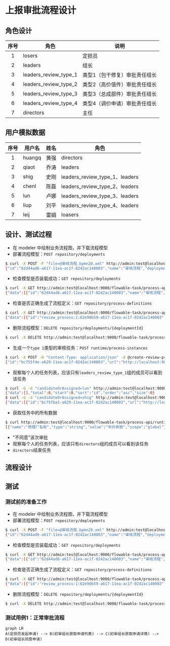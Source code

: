 # 上报审批流程设计



## 角色设计

| 序号 | 角色                  | 说明                          |
| :--: | --------------------- | ----------------------------- |
|  1   | losers                | 定损员                        |
|  2   | leaders               | 组长                          |
|  3   | leaders_review_type_1 | 类型1（包干修复）审批责任组长 |
|  4   | leaders_review_type_2 | 类型2（高价值件）审批责任组长 |
|  5   | leaders_review_type_3 | 类型3（总成部件）审批责任组长 |
|  6   | leaders_review_type_4 | 类型4（调价申请）审批责任组长 |
|  7   | directors             | 主任                          |



## 用户模拟数据

| 序号 | 用户名 | 姓名 | 角色                           |
| :--: | ------ | ---- | ------------------------------ |
|  1   | huangq | 黄强 | directors                      |
|  2   | qiaot  | 乔涛 | leaders                        |
|  3   | shig   | 史刚 | leaders_review_type_1、leaders |
|  4   | chenl  | 陈磊 | leaders_review_type_2、leaders |
|  5   | lun    | 卢娜 | leaders_review_type_3、leaders |
|  6   | liup   | 刘平 | leaders_review_type_4、leaders |
|  7   | leij   | 雷娟 | loasers                        |



## 设计、测试过程

- 在 modeler 中绘制业务流程图，并下载流程模型
- 部署流程模型：`POST repository/deployments`

```bash
$ curl -X POST -F "file=@审核流程.bpmn20.xml" http://admin:test@localhost:9000/flowable-task/process-api/repository/deployments
{"id":"62d44ad6-a617-11ea-ac1f-0242ac140003","name":"审核流程","deploymentTime":"2020-06-04T03:56:36.076Z","category":null,"parentDeploymentId":null,"url":"http://localhost:9000/flowable-task/process-api/repository/deployments/62d44ad6-a617-11ea-ac1f-0242ac140003","tenantId":""}
```

- 检查模型是否装载成功：`GET repository/deployments`

```bash
$ curl -X GET http://admin:test@localhost:9000/flowable-task/process-api/repository/deployments
{"data":[{"id":"62d44ad6-a617-11ea-ac1f-0242ac140003","name":"审核流程","deploymentTime":"2020-06-04T03:56:36.076Z","category":null,"parentDeploymentId":null,"url":"http://localhost:9000/flowable-task/process-api/repository/deployments/62d44ad6-a617-11ea-ac1f-0242ac140003","tenantId":""}],"total":1,"start":0,"sort":"id","order":"asc","size":1}
```

- 检查是否正确生成了流程定义：`GET repository/process-definitions`

```bash
$ curl -X GET http://admin:test@localhost:9000/flowable-task/process-api/repository/process-definitions
{"data":[{"id":"review_process:1:62e90b59-a617-11ea-ac1f-0242ac140003","url":"http://localhost:9000/flowable-task/process-api/repository/process-definitions/review_process:1:62e90b59-a617-11ea-ac1f-0242ac140003","key":"review_process","version":1,"name":"审核流程","description":null,"tenantId":"","deploymentId":"62d44ad6-a617-11ea-ac1f-0242ac140003","deploymentUrl":"http://localhost:9000/flowable-task/process-api/repository/deployments/62d44ad6-a617-11ea-ac1f-0242ac140003","resource":"http://localhost:9000/flowable-task/process-api/repository/deployments/62d44ad6-a617-11ea-ac1f-0242ac140003/resources/审核流程.bpmn20.xml","diagramResource":"http://localhost:9000/flowable-task/process-api/repository/deployments/62d44ad6-a617-11ea-ac1f-0242ac140003/resources/审核流程.review_process.png","category":"http://www.flowable.org/processdef","graphicalNotationDefined":true,"suspended":false,"startFormDefined":false}],"total":1,"start":0,"sort":"name","order":"asc","size":1}
```

- 删除流程模型：`DELETE repository/deployments/{deploymentId}`

```bash
$ curl -X DELETE http://admin:test@localhost:9000/flowable-task/process-api/repository/deployments/62d44ad6-a617-11ea-ac1f-0242ac140003
```

- 生成一个`type 1`类型的审核任务：`POST runtime/process-instances`

```bash
$ curl -X POST -H "Content-Type: application/json" -d @create-review-process.json http://admin:test@localhost:9000/flowable-task/process-api/runtime/process-instances
{"id":"bc755f4e-a629-11ea-ac1f-0242ac140003","url":"http://localhost:9000/flowable-task/process-api/runtime/process-instances/bc755f4e-a629-11ea-ac1f-0242ac140003","name":null,"businessKey":null,"suspended":false,"ended":false,"processDefinitionId":"review_process:1:7c0662dd-a627-11ea-ac1f-0242ac140003","processDefinitionUrl":"http://localhost:9000/flowable-task/process-api/repository/process-definitions/review_process:1:7c0662dd-a627-11ea-ac1f-0242ac140003","processDefinitionName":"审核流程","processDefinitionDescription":null,"activityId":null,"startUserId":"admin","startTime":"2020-06-04T06:07:57.390Z","variables":[{"name":"修理厂名称","type":"string","value":"中升奔驰","scope":"local"},{"name":"评估底价","type":"integer","value":10000,"scope":"local"},{"name":"一次性协议定损金额","type":"integer","value":150000,"scope":"local"},{"name":"定损时间","type":"string","value":"2020-06-03","scope":"local"},{"name":"新车购置价","type":"integer","value":300000,"scope":"local"},{"name":"定损员","type":"string","value":"雷娟","scope":"local"},{"name":"reviewType","type":"integer","value":1,"scope":"local"},{"name":"车牌号","type":"string","value":"鄂A12345","scope":"local"},{"name":"车辆型号","type":"string","value":"奔驰C200","scope":"local"},{"name":"报案号","type":"string","value":"","scope":"local"},{"name":"实际价值","type":"integer","value":20000,"scope":"local"}],"callbackId":null,"callbackType":null,"referenceId":null,"referenceType":null,"tenantId":"","completed":false}
```

- 观察每个人的任务列表，应该只有`leaders_review_type_1`组的成员可以看到该任务

```bash
$ curl -G -d "candidateOrAssigned=lun" http://admin:test@localhost:9000/flowable-task/process-api/runtime/tasks
{"data":[],"total":0,"start":0,"sort":"id","order":"asc","size":0}
$ curl -G -d "candidateOrAssigned=shig" http://admin:test@localhost:9000/flowable-task/process-api/runtime/tasks
{"data":[{"id":"bc75fba1-a629-11ea-ac1f-0242ac140003","url":"http://localhost:9000/flowable-task/process-api/runtime/tasks/bc75fba1-a629-11ea-ac1f-0242ac140003","owner":null,"assignee":null,"delegationState":null,"name":"包干修复初审","description":null,"createTime":"2020-06-04T06:07:57.393Z","dueDate":null,"priority":50,"suspended":false,"claimTime":null,"taskDefinitionKey":"sid-6FE397E1-29E8-411F-A25E-119FD1AD8B5D","scopeDefinitionId":null,"scopeId":null,"scopeType":null,"tenantId":"","category":null,"formKey":null,"parentTaskId":null,"parentTaskUrl":null,"executionId":"bc75866b-a629-11ea-ac1f-0242ac140003","executionUrl":"http://localhost:9000/flowable-task/process-api/runtime/executions/bc75866b-a629-11ea-ac1f-0242ac140003","processInstanceId":"bc755f4e-a629-11ea-ac1f-0242ac140003","processInstanceUrl":"http://localhost:9000/flowable-task/process-api/runtime/process-instances/bc755f4e-a629-11ea-ac1f-0242ac140003","processDefinitionId":"review_process:1:7c0662dd-a627-11ea-ac1f-0242ac140003","processDefinitionUrl":"http://localhost:9000/flowable-task/process-api/repository/process-definitions/review_process:1:7c0662dd-a627-11ea-ac1f-0242ac140003","variables":[]}],"total":1,"start":0,"sort":"id","order":"asc","size":1}
```

- 获取任务中的所有数据

```bash
$ curl http://admin:test@localhost:9000/flowable-task/process-api/runtime/tasks/bc75fba1-a629-11ea-ac1f-0242ac140003/variables
[{"name":"修理厂名称","type":"string","value":"中升奔驰","scope":"global"},{"name":"评估底价","type":"integer","value":10000,"scope":"global"},{"name":"一次性协议定损金额","type":"integer","value":150000,"scope":"global"},{"name":"定损时间","type":"string","value":"2020-06-03","scope":"global"},{"name":"定损员","type":"string","value":"雷娟","scope":"global"},{"name":"新车购置价","type":"integer","value":300000,"scope":"global"},{"name":"车辆型号","type":"string","value":"奔驰C200","scope":"global"},{"name":"车牌号","type":"string","value":"鄂A12345","scope":"global"},{"name":"reviewType","type":"integer","value":1,"scope":"global"},{"name":"报案号","type":"string","value":"","scope":"global"},{"name":"实际价值","type":"integer","value":20000,"scope":"global"}]
```



- "不同意"该次审批
- 观察每个人的任务列表，应该只有`directors`组的成员可以看到该任务
- `directors`结束任务



## 流程设计



## 测试



### 测试前的准备工作

- 在 modeler 中绘制业务流程图，并下载流程模型
- 部署流程模型：`POST repository/deployments`

```bash
$ curl -X POST -F "file=@审核流程.bpmn20.xml" http://admin:test@localhost:9000/flowable-task/process-api/repository/deployments
{"id":"62d44ad6-a617-11ea-ac1f-0242ac140003","name":"审核流程","deploymentTime":"2020-06-04T03:56:36.076Z","category":null,"parentDeploymentId":null,"url":"http://localhost:9000/flowable-task/process-api/repository/deployments/62d44ad6-a617-11ea-ac1f-0242ac140003","tenantId":""}
```

- 检查模型是否装载成功：`GET repository/deployments`

```bash
$ curl -X GET http://admin:test@localhost:9000/flowable-task/process-api/repository/deployments
{"data":[{"id":"62d44ad6-a617-11ea-ac1f-0242ac140003","name":"审核流程","deploymentTime":"2020-06-04T03:56:36.076Z","category":null,"parentDeploymentId":null,"url":"http://localhost:9000/flowable-task/process-api/repository/deployments/62d44ad6-a617-11ea-ac1f-0242ac140003","tenantId":""}],"total":1,"start":0,"sort":"id","order":"asc","size":1}
```

- 检查是否正确生成了流程定义：`GET repository/process-definitions`

```bash
$ curl -X GET http://admin:test@localhost:9000/flowable-task/process-api/repository/process-definitions
{"data":[{"id":"review_process:1:62e90b59-a617-11ea-ac1f-0242ac140003","url":"http://localhost:9000/flowable-task/process-api/repository/process-definitions/review_process:1:62e90b59-a617-11ea-ac1f-0242ac140003","key":"review_process","version":1,"name":"审核流程","description":null,"tenantId":"","deploymentId":"62d44ad6-a617-11ea-ac1f-0242ac140003","deploymentUrl":"http://localhost:9000/flowable-task/process-api/repository/deployments/62d44ad6-a617-11ea-ac1f-0242ac140003","resource":"http://localhost:9000/flowable-task/process-api/repository/deployments/62d44ad6-a617-11ea-ac1f-0242ac140003/resources/审核流程.bpmn20.xml","diagramResource":"http://localhost:9000/flowable-task/process-api/repository/deployments/62d44ad6-a617-11ea-ac1f-0242ac140003/resources/审核流程.review_process.png","category":"http://www.flowable.org/processdef","graphicalNotationDefined":true,"suspended":false,"startFormDefined":false}],"total":1,"start":0,"sort":"name","order":"asc","size":1}
```

- 删除流程模型：`DELETE repository/deployments/{deploymentId}`

```bash
$ curl -X DELETE http://admin:test@localhost:9000/flowable-task/process-api/repository/deployments/62d44ad6-a617-11ea-ac1f-0242ac140003
```



### 测试用例1：正常审批流程

```mermaid
graph LR
A(定损员发起申请) --> B(初审组长获取申请列表) --> C(初审组长获取申请详情) --> D(初审组长同意申请)
```

